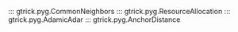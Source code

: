 ::: gtrick.pyg.CommonNeighbors
::: gtrick.pyg.ResourceAllocation
::: gtrick.pyg.AdamicAdar
::: gtrick.pyg.AnchorDistance